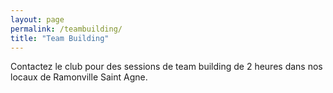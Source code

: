 ```yaml
---
layout: page
permalink: /teambuilding/
title: "Team Building"
---
```


Contactez le club pour des sessions de team building de 2 heures dans nos locaux de Ramonville Saint Agne. 

